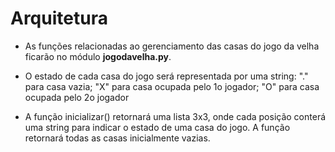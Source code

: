 # Arquitetura

* As funções relacionadas ao gerenciamento das casas do jogo da velha ficarão no módulo **jogodavelha.py**.

* O estado de cada casa do jogo será representada por uma string: "." para casa vazia; "X" para casa ocupada pelo 1o jogador; "O" para casa ocupada pelo 2o jogador

* A função inicializar() retornará uma lista 3x3, onde cada posição conterá uma string para indicar o estado de uma casa do jogo. A função retornará todas as casas inicialmente vazias.

